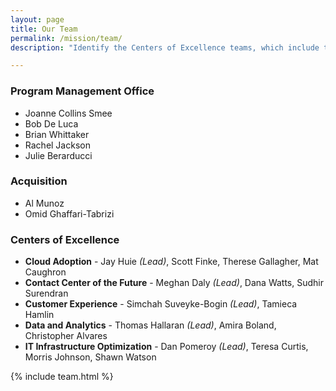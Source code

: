 ```yaml
---
layout: page
title: Our Team
permalink: /mission/team/
description: "Identify the Centers of Excellence teams, which include the Program Management Office, Acquisition, Cloud Adoption, IT Infrastructure Optimization, Customer Experience, Contact Center, and Data and Analytics."

---
```


### Program Management Office
- Joanne Collins Smee
- Bob De Luca
- Brian Whittaker
- Rachel Jackson
- Julie Berarducci

### Acquisition
- Al Munoz
- Omid Ghaffari-Tabrizi

### Centers of Excellence
- **Cloud Adoption** - Jay Huie *(Lead)*, Scott Finke, Therese Gallagher, Mat Caughron
- **Contact Center of the Future** - Meghan Daly *(Lead)*, Dana Watts, Sudhir Surendran
- **Customer Experience** - Simchah Suveyke-Bogin *(Lead)*, Tamieca Hamlin
- **Data and Analytics** - Thomas Hallaran *(Lead)*, Amira Boland, Christopher Alvares
- **IT Infrastructure Optimization** - Dan Pomeroy *(Lead)*, Teresa Curtis, Morris Johnson, Shawn Watson



{% include team.html %}
